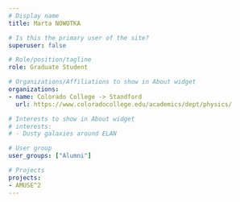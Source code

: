 ```yaml
---
# Display name
title: Marta NOWOTKA

# Is this the primary user of the site?
superuser: false

# Role/position/tagline
role: Graduate Student

# Organizations/Affiliations to show in About widget
organizations:
- name: Colorado College -> Standford 
  url: https://www.coloradocollege.edu/academics/dept/physics/

# Interests to show in About widget
# interests:
# - Dusty galaxies around ELAN

# User group
user_groups: ["Alumni"]

# Projects
projects:
- AMUSE^2
---
```


